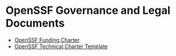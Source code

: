 # OpenSSF Governance and Legal Documents

* [OpenSSF Funding Charter](https://github.com/ossf/foundation/blob/main/Review%20Copy%20Only%20-%20Not%20for%20Execution_OpenSSF%20Participation%20Agreement%20and%20Charter%20(rev.%202020%2009%2011).pdf)
* [OpenSSF Technical Charter Template](https://github.com/ossf/project-template/blob/main/CHARTER.md)
